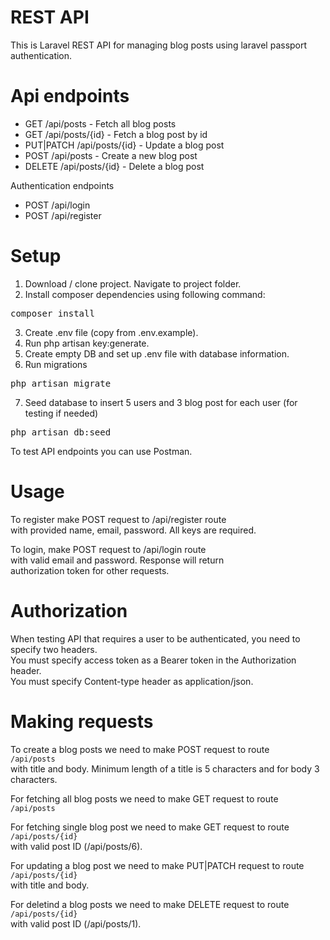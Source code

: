 # REST API

This is Laravel REST API for managing blog posts using laravel passport authentication.

# Api endpoints

-   GET /api/posts - Fetch all blog posts
-   GET /api/posts/{id} - Fetch a blog post by id
-   PUT|PATCH /api/posts/{id} - Update a blog post
-   POST /api/posts - Create a new blog post
-   DELETE /api/posts/{id} - Delete a blog post

Authentication endpoints

-   POST /api/login
-   POST /api/register

# Setup

1. Download / clone project. Navigate to project folder.</br>
2. Install composer dependencies using following command:</br>
 <pre>composer install</pre>
3. Create .env file (copy from .env.example).</br>
4. Run php artisan key:generate.</br>
5. Create empty DB and set up .env file with database information.</br>
6. Run migrations</br>
 <pre>php artisan migrate</pre>
7. Seed database to insert 5 users and 3 blog post for each user (for testing if needed)</br>
 <pre>php artisan db:seed</pre>

To test API endpoints you can use Postman.

# Usage

To register make POST request to /api/register route</br>
with provided name, email, password. All keys are required.</br>

To login, make POST request to /api/login route</br>
with valid email and password. Response will return</br>
authorization token for other requests.</Br>

# Authorization

When testing API that requires a user to be authenticated, you need to specify two headers.</br> You must specify access token as a Bearer token in the Authorization header.</br>
You must specify Content-type header as application/json.

# Making requests

To create a blog posts we need to make POST request to route</br>
`/api/posts`</br>
with title and body. Minimum length of a title is 5 characters and for body 3 characters.</br>

For fetching all blog posts we need to make GET request to route</br>
`/api/posts`</br>

For fetching single blog post we need to make GET request to route</br>
`/api/posts/{id}` </br>with valid post ID (/api/posts/6).</br>

For updating a blog post we need to make PUT|PATCH request to route</br>
`/api/posts/{id}` </br>with title and body.</br>

For deletind a blog posts we need to make DELETE request to route</br>
`/api/posts/{id}` </br>with valid post ID (/api/posts/1).</br>
